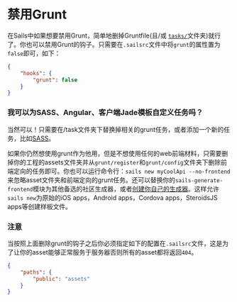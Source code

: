 # 禁用Grunt
在Sails中如果想要禁用Grunt，简单地删掉Gruntfile(且/或 [`tasks/`](http://sailsjs.org/documentation/anatomy/myApp/tasks)文件夹)就行了。你也可以禁用Grunt的钩子。只需要在`.sailsrc`文件中将`grunt`的属性置为`false`即可，如下：

```json
{
    "hooks": {
        "grunt": false
    }
}
```

### 我可以为SASS、Angular、客户端Jade模板自定义任务吗？
当然可以！只需要在/task文件夹下替换掉相关的grunt任务，或者添加一个新的任务，比如[SASS](https://github.com/sails101/using-sass)。

如果你仍然想使用grunt作为他用，但是不想使用任何的web前端材料，只需要删掉你的工程的assets文件夹并从`grunt/register`和`grunt/config`文件夹下删除前端定向的任务即可。你也可以运行命令行：`sails new myCoolApi --no-frontend`来忽略asset文件夹和前端定向的grunt任务。还可以替换你的`sails-generate-frontend`模块为其他备选的社区生成器，或者[创建你自己的生成器](https://github.com/balderdashy/sails-generate-generator)。这样允许`sails new`为原始的iOS apps，Android apps，Cordova apps，SteroidsJS apps等创建样板文件。



<docmeta name="displayName" value="Disabling Grunt">

### 注意
当按照上面删除grunt的钩子之后你必须指定如下的配置在`.sailsrc`文件，这是为了让你的asset能够正常服务于服务器否则所有的asset都将返回`404`。

```json
{
    "paths": {
    	"public": "assets"
    }
}
```
